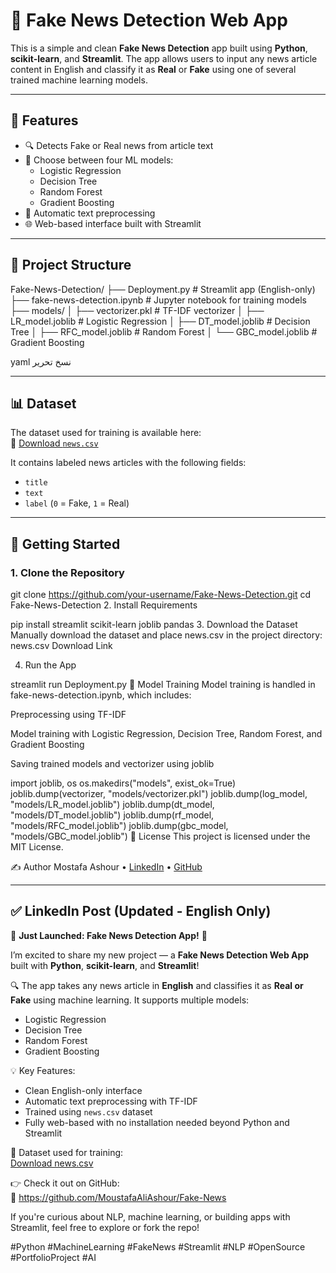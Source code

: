 # 📰 Fake News Detection Web App

This is a simple and clean **Fake News Detection** app built using **Python**, **scikit-learn**, and **Streamlit**. The app allows users to input any news article content in English and classify it as **Real** or **Fake** using one of several trained machine learning models.

---

## 📌 Features

- 🔍 Detects Fake or Real news from article text
- 🤖 Choose between four ML models:
  - Logistic Regression
  - Decision Tree
  - Random Forest
  - Gradient Boosting
- 🧼 Automatic text preprocessing
- 🌐 Web-based interface built with Streamlit

---

## 📁 Project Structure

Fake-News-Detection/
├── Deployment.py # Streamlit app (English-only)
├── fake-news-detection.ipynb # Jupyter notebook for training models
├── models/
│ ├── vectorizer.pkl # TF-IDF vectorizer
│ ├── LR_model.joblib # Logistic Regression
│ ├── DT_model.joblib # Decision Tree
│ ├── RFC_model.joblib # Random Forest
│ └── GBC_model.joblib # Gradient Boosting

yaml
نسخ
تحرير

---

## 📊 Dataset

The dataset used for training is available here:  
🔗 [Download `news.csv`](https://drive.google.com/file/d/1xb4E-ougFyREgbD3cyGJEPenALIHmY2b/view?usp=drive_link)

It contains labeled news articles with the following fields:
- `title`
- `text`
- `label` (`0` = Fake, `1` = Real)

---

## 🚀 Getting Started

### 1. Clone the Repository

git clone https://github.com/your-username/Fake-News-Detection.git
cd Fake-News-Detection
2. Install Requirements

pip install streamlit scikit-learn joblib pandas
3. Download the Dataset
Manually download the dataset and place news.csv in the project directory:
news.csv Download Link

4. Run the App

streamlit run Deployment.py
🧠 Model Training
Model training is handled in fake-news-detection.ipynb, which includes:

Preprocessing using TF-IDF

Model training with Logistic Regression, Decision Tree, Random Forest, and Gradient Boosting

Saving trained models and vectorizer using joblib

import joblib, os
os.makedirs("models", exist_ok=True)
joblib.dump(vectorizer, "models/vectorizer.pkl")
joblib.dump(log_model, "models/LR_model.joblib")
joblib.dump(dt_model, "models/DT_model.joblib")
joblib.dump(rf_model, "models/RFC_model.joblib")
joblib.dump(gbc_model, "models/GBC_model.joblib")
📃 License
This project is licensed under the MIT License.

✍️ Author
Mostafa Ashour
• [LinkedIn](https://www.linkedin.com/in/moustafa-ashour0/)
• [GitHub](https://github.com/MoustafaAliAshour)

---

## ✅ LinkedIn Post (Updated - English Only)

🚀 **Just Launched: Fake News Detection App!** 📰

I’m excited to share my new project — a **Fake News Detection Web App** built with **Python**, **scikit-learn**, and **Streamlit**!

🔍 The app takes any news article in **English** and classifies it as **Real or Fake** using machine learning. It supports multiple models:
- Logistic Regression
- Decision Tree
- Random Forest
- Gradient Boosting

💡 Key Features:
- Clean English-only interface
- Automatic text preprocessing with TF-IDF
- Trained using `news.csv` dataset
- Fully web-based with no installation needed beyond Python and Streamlit

🧠 Dataset used for training:  
[Download news.csv](https://drive.google.com/file/d/1xb4E-ougFyREgbD3cyGJEPenALIHmY2b/view?usp=drive_link)

👉 Check it out on GitHub:  
🔗 https://github.com/MoustafaAliAshour/Fake-News

If you're curious about NLP, machine learning, or building apps with Streamlit, feel free to explore or fork the repo!

#Python #MachineLearning #FakeNews #Streamlit #NLP #OpenSource #PortfolioProject #AI
